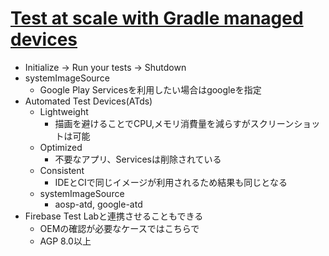 # [Test at scale with Gradle managed devices](https://www.youtube.com/watch?v=LQFataWfTXI)

* Initialize -> Run your tests -> Shutdown
* systemImageSource
  * Google Play Servicesを利用したい場合はgoogleを指定
* Automated Test Devices(ATds)
  * Lightweight
    * 描画を避けることでCPU,メモリ消費量を減らすがスクリーンショットは可能
  * Optimized
    * 不要なアプリ、Servicesは削除されている
  * Consistent
    * IDEとCIで同じイメージが利用されるため結果も同じとなる
  * systemImageSource
    * aosp-atd, google-atd
* Firebase Test Labと連携させることもできる
  * OEMの確認が必要なケースではこちらで
  * AGP 8.0以上
